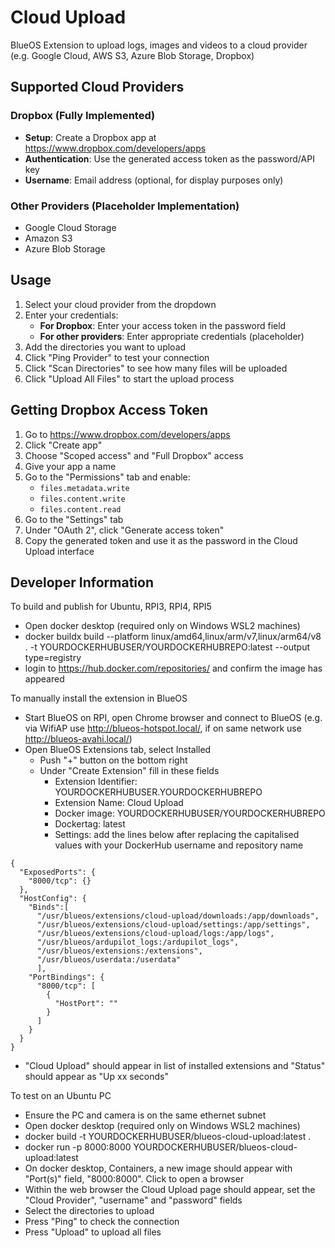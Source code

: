 # Cloud Upload

BlueOS Extension to upload logs, images and videos to a cloud provider (e.g. Google Cloud, AWS S3, Azure Blob Storage, Dropbox)

## Supported Cloud Providers

### Dropbox (Fully Implemented)
- **Setup**: Create a Dropbox app at https://www.dropbox.com/developers/apps
- **Authentication**: Use the generated access token as the password/API key
- **Username**: Email address (optional, for display purposes only)

### Other Providers (Placeholder Implementation)
- Google Cloud Storage
- Amazon S3
- Azure Blob Storage

## Usage

1. Select your cloud provider from the dropdown
2. Enter your credentials:
   - **For Dropbox**: Enter your access token in the password field
   - **For other providers**: Enter appropriate credentials (placeholder)
3. Add the directories you want to upload
4. Click "Ping Provider" to test your connection
5. Click "Scan Directories" to see how many files will be uploaded
6. Click "Upload All Files" to start the upload process

## Getting Dropbox Access Token

1. Go to https://www.dropbox.com/developers/apps
2. Click "Create app"
3. Choose "Scoped access" and "Full Dropbox" access
4. Give your app a name
5. Go to the "Permissions" tab and enable:
   - `files.metadata.write`
   - `files.content.write`
   - `files.content.read`
6. Go to the "Settings" tab
7. Under "OAuth 2", click "Generate access token"
8. Copy the generated token and use it as the password in the Cloud Upload interface

## Developer Information

To build and publish for Ubuntu, RPI3, RPI4, RPI5

- Open docker desktop (required only on Windows WSL2 machines)
- docker buildx build --platform linux/amd64,linux/arm/v7,linux/arm64/v8 . -t YOURDOCKERHUBUSER/YOURDOCKERHUBREPO:latest --output type=registry
- login to https://hub.docker.com/repositories/ and confirm the image has appeared

To manually install the extension in BlueOS

- Start BlueOS on RPI, open Chrome browser and connect to BlueOS (e.g. via WifiAP use http://blueos-hotspot.local/, if on same network use http://blueos-avahi.local/)
- Open BlueOS Extensions tab, select Installed
  - Push "+" button on the bottom right
  - Under "Create Extension" fill in these fields
    - Extension Identifier: YOURDOCKERHUBUSER.YOURDOCKERHUBREPO
    - Extension Name: Cloud Upload
    - Docker image: YOURDOCKERHUBUSER/YOURDOCKERHUBREPO
    - Dockertag: latest
    - Settings: add the lines below after replacing the capitalised values with your DockerHub username and repository name

```
{
  "ExposedPorts": {
    "8000/tcp": {}
  },
  "HostConfig": {
    "Binds":[
      "/usr/blueos/extensions/cloud-upload/downloads:/app/downloads",
      "/usr/blueos/extensions/cloud-upload/settings:/app/settings",
      "/usr/blueos/extensions/cloud-upload/logs:/app/logs",
      "/usr/blueos/ardupilot_logs:/ardupilot_logs",
      "/usr/blueos/extensions:/extensions",
      "/usr/blueos/userdata:/userdata"
      ],
    "PortBindings": {
      "8000/tcp": [
        {
          "HostPort": ""
        }
      ]
    }
  }
}
```

  - "Cloud Upload" should appear in list of installed extensions and "Status" should appear as "Up xx seconds"

To test on an Ubuntu PC

- Ensure the PC and camera is on the same ethernet subnet
- Open docker desktop (required only on Windows WSL2 machines)
- docker build -t YOURDOCKERHUBUSER/blueos-cloud-upload:latest .
- docker run -p 8000:8000 YOURDOCKERHUBUSER/blueos-cloud-upload:latest
- On docker desktop, Containers, a new image should appear with "Port(s)" field, "8000:8000".  Click to open a browser
- Within the web browser the Cloud Upload page should appear, set the "Cloud Provider", "username" and "password" fields
- Select the directories to upload
- Press "Ping" to check the connection
- Press "Upload" to upload all files
